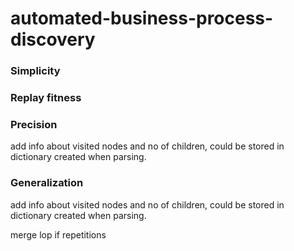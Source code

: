 # automated-business-process-discovery
 
### Simplicity

### Replay fitness

### Precision
add info about visited nodes and no of children, could be stored in dictionary created when parsing.
### Generalization
add info about visited nodes and no of children, could be stored in dictionary created when parsing.

merge lop if repetitions